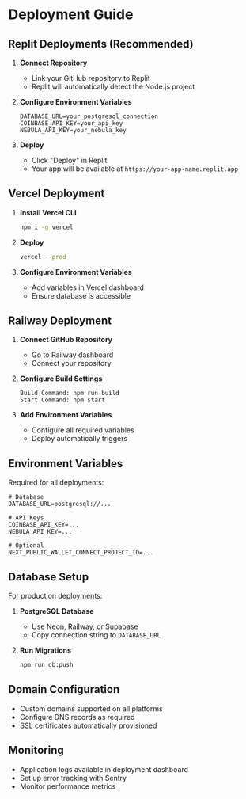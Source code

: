 # Deployment Guide

## Replit Deployments (Recommended)

1. **Connect Repository**
   - Link your GitHub repository to Replit
   - Replit will automatically detect the Node.js project

2. **Configure Environment Variables**
   ```
   DATABASE_URL=your_postgresql_connection
   COINBASE_API_KEY=your_api_key
   NEBULA_API_KEY=your_nebula_key
   ```

3. **Deploy**
   - Click "Deploy" in Replit
   - Your app will be available at `https://your-app-name.replit.app`

## Vercel Deployment

1. **Install Vercel CLI**
   ```bash
   npm i -g vercel
   ```

2. **Deploy**
   ```bash
   vercel --prod
   ```

3. **Configure Environment Variables**
   - Add variables in Vercel dashboard
   - Ensure database is accessible

## Railway Deployment

1. **Connect GitHub Repository**
   - Go to Railway dashboard
   - Connect your repository

2. **Configure Build Settings**
   ```
   Build Command: npm run build
   Start Command: npm start
   ```

3. **Add Environment Variables**
   - Configure all required variables
   - Deploy automatically triggers

## Environment Variables

Required for all deployments:

```env
# Database
DATABASE_URL=postgresql://...

# API Keys
COINBASE_API_KEY=...
NEBULA_API_KEY=...

# Optional
NEXT_PUBLIC_WALLET_CONNECT_PROJECT_ID=...
```

## Database Setup

For production deployments:

1. **PostgreSQL Database**
   - Use Neon, Railway, or Supabase
   - Copy connection string to `DATABASE_URL`

2. **Run Migrations**
   ```bash
   npm run db:push
   ```

## Domain Configuration

- Custom domains supported on all platforms
- Configure DNS records as required
- SSL certificates automatically provisioned

## Monitoring

- Application logs available in deployment dashboard
- Set up error tracking with Sentry
- Monitor performance metrics